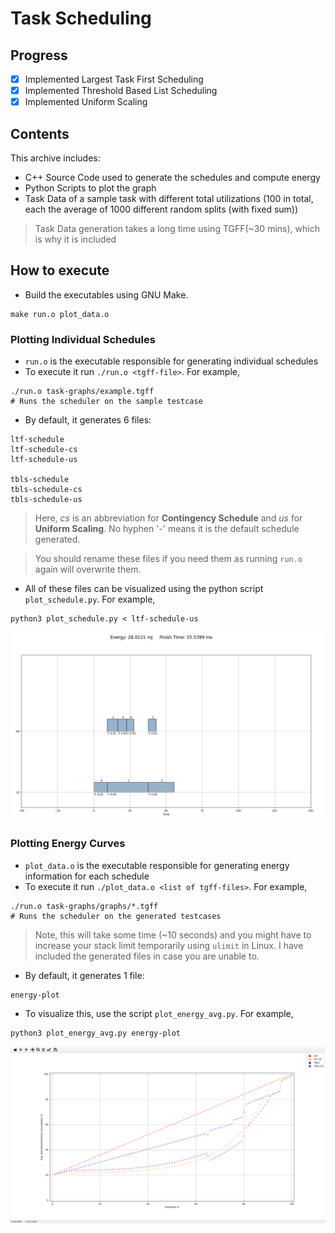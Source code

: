 # Task Scheduling

## Progress

* [X] Implemented Largest Task First Scheduling
* [X] Implemented Threshold Based List Scheduling
* [X] Implemented Uniform Scaling

## Contents

This archive includes:

* C++ Source Code used to generate the schedules and compute energy
* Python Scripts to plot the graph
* Task Data of a sample task with different total utilizations (100 in total, each the average of 1000 different random splits (with fixed sum))
> Task Data generation takes a long time using TGFF(~30 mins), which is why it is included

## How to execute

* Build the executables using GNU Make.
```shell
make run.o plot_data.o
```

### Plotting Individual Schedules

* ```run.o``` is the executable responsible for generating individual schedules
* To execute it run ```./run.o <tgff-file>```. For example,
```shell
./run.o task-graphs/example.tgff
# Runs the scheduler on the sample testcase
```
* By default, it generates 6 files:
```
ltf-schedule
ltf-schedule-cs
ltf-schedule-us

tbls-schedule
tbls-schedule-cs
tbls-schedule-us
```
>Here, *cs* is an abbreviation for **Contingency Schedule** and *us* for **Uniform Scaling**. No hyphen '-' means it is the default schedule generated.

> You should rename these files if you need them as running ```run.o``` again will overwrite them.

* All of these files can be visualized using the python script ```plot_schedule.py```. For example,
```shell
python3 plot_schedule.py < ltf-schedule-us
```
![ltf-us-schedule](./ltf-us.png)

### Plotting Energy Curves
* ```plot_data.o``` is the executable responsible for generating energy information for each schedule
* To execute it run ```./plot_data.o <list of tgff-files>```. For example,
```shell
./run.o task-graphs/graphs/*.tgff
# Runs the scheduler on the generated testcases
```
> Note, this will take some time (~10 seconds) and you might have to increase your stack limit temporarily using ```ulimit``` in Linux. I have included the generated files in case you are unable to.
* By default, it generates 1 file:
```
energy-plot
```
* To visualize this, use the script ```plot_energy_avg.py```. For example,
```shell
python3 plot_energy_avg.py energy-plot
```
![energy-plot](./energy.png)

